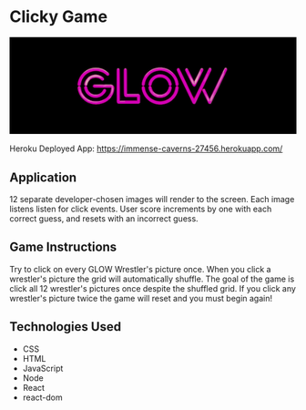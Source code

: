 # Clicky Game

![alt text](https://github.com/sarahbmcl/ClickyGame/blob/master/GLOW.png "GLOW")

Heroku Deployed App: https://immense-caverns-27456.herokuapp.com/

## Application
 12 separate developer-chosen images  will render to the screen. Each image listens listen for click events. User score increments by one with each correct guess, and resets with an incorrect guess.

## Game Instructions
 Try to click on every GLOW Wrestler's picture once. When you click a wrestler's picture the grid will automatically shuffle. The goal of the game is click all 12 wrestler's pictures once despite the shuffled grid. If you click any wrestler's picture twice the game will reset and you must begin again!

## Technologies Used
- CSS
- HTML
- JavaScript
- Node
- React
- react-dom
